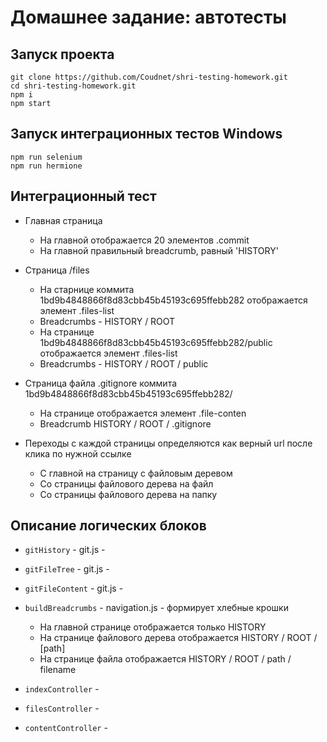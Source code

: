  # Домашнее задание: автотесты
  ## Запуск проекта
```
git clone https://github.com/Coudnet/shri-testing-homework.git
cd shri-testing-homework.git
npm i
npm start
```
    
  ## Запуск интеграционных тестов Windows
```
npm run selenium
npm run hermione
```

  ## Интеграционный тест
  
   - Главная страница
     - На главной отображается 20 элементов .commit
     - На главной правильный breadcrumb, равный 'HISTORY'
     
   - Страница /files
     - На старнице коммита 1bd9b4848866f8d83cbb45b45193c695ffebb282 отображается элемент .files-list
     - Breadcrumbs - HISTORY / ROOT
     - На странице 1bd9b4848866f8d83cbb45b45193c695ffebb282/public отображается элемент .files-list
     - Breadcrumbs - HISTORY / ROOT / public
   
   - Страница файла .gitignore коммита 1bd9b4848866f8d83cbb45b45193c695ffebb282/ 
     - На странице отображается элемент .file-conten
     - Breadcrumb HISTORY / ROOT / .gitignore
     
   - Переходы с каждой страницы определяются как верный url после клика по нужной ссылке
     - С главной на страницу с файловым деревом
     - Со страницы файлового дерева на файл
     - Со страницы файлового дерева на папку
    
  
  ## Описание логических блоков
   - ``gitHistory`` - git.js -
   - ``gitFileTree`` - git.js -
   - ``gitFileContent`` - git.js -
   
   - ``buildBreadcrumbs`` - navigation.js - формирует хлебные крошки
     - На главной странице отображается только HISTORY
     - На странице файлового дерева отображается HISTORY / ROOT / [path]
     - На странице файла отображается HISTORY / ROOT / path / filename
   
   - ``indexController`` - 
   - ``filesController`` - 
   - ``contentController`` -